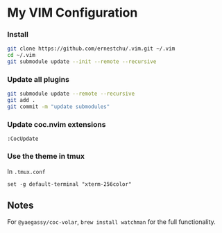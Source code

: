 # My VIM Configuration

### Install
```sh
git clone https://github.com/ernestchu/.vim.git ~/.vim
cd ~/.vim
git submodule update --init --remote --recursive
```

### Update all plugins
```sh
git submodule update --remote --recursive
git add .
git commit -m "update submodules"
```
### Update coc.nvim extensions
```vim
:CocUpdate
```

### Use the theme in tmux
In `.tmux.conf`
```
set -g default-terminal "xterm-256color"
```

## Notes
For `@yaegassy/coc-volar`, `brew install watchman` for the full functionality.
